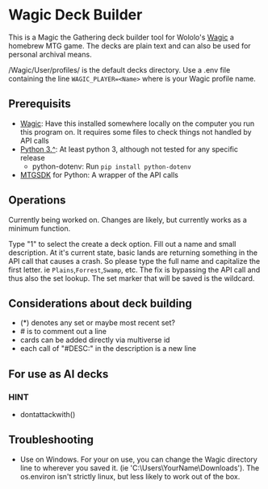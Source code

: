 # Wagic Deck Builder

This is a Magic the Gathering deck builder tool for Wololo's [Wagic](https://github.com/WagicProject/wagic) a homebrew MTG game. The decks are plain text and can also be used for personal archival means.

/Wagic/User/profiles/<Name> is the default decks directory. Use a .env file containing the line ```WAGIC_PLAYER=<Name>``` where <Name> is your Wagic profile name.

## Prerequisits

 - [Wagic](https://github.com/WagicProject/wagic): Have this installed somewhere locally on the computer you run this program on. It requires some files to check things not handled by API calls
 - [Python 3.^](https://www.python.org/): At least python 3, although not tested for any specific release
   - python-dotenv: Run ```pip install python-dotenv```
 - [MTGSDK](https://docs.magicthegathering.io/#documentationsdks) for Python: A wrapper of the API calls


## Operations

Currently being worked on. Changes are likely, but currently works as a minimum function.

Type "1" to select the create a deck option. Fill out a name and small description. At it's current state, basic lands are returning something in the API call that causes a crash. So please type the full name and capitalize the first letter. ie ```Plains```,```Forrest```,```Swamp```, etc. The fix is bypassing the API call and thus also the set lookup. The set marker that will be saved is the wildcard.

## Considerations about deck building
 - (*) denotes any set or maybe most recent set?
 - \# is to comment out a line
 - cards can be added directly via multiverse id
 - each call of "#DESC:" in the description is a new line

## For use as AI decks
### HINT
 - dontattackwith(<card name>)

## Troubleshooting

 - Use on Windows. For your on use, you can change the Wagic directory line to wherever you saved it. (ie 'C:\Users\YourName\Downloads'). The os.environ isn't strictly linux, but less likely to work out of the box.
